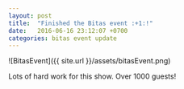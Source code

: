 ```yaml
---
layout: post
title:  "Finished the Bitas event :+1:!"
date:   2016-06-16 23:12:07 +0700
categories: bitas event update
---
```

![BitasEvent]({{ site.url }}/assets/bitasEvent.png)

Lots of hard work for this show.  Over 1000 guests!
